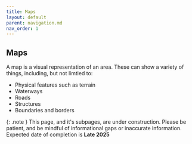 ```yaml
---
title: Maps
layout: default
parent: navigation.md
nav_order: 1
---
```

## Maps
A map is a visual representation of an area. These can show a variety of things, including, but not limtied to:
- Physical features such as terrain
- Waterways
- Roads
- Structures
- Boundaries and borders

{: .note }
This page, and it's subpages, are under construction. Please be patient, and be mindful of informational gaps or inaccurate information. Expected date of completion is **Late 2025**

